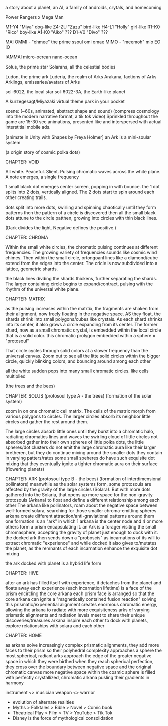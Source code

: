 a story about a planet, an AI, a family of androids, crytals, and homecoming

Power Rangers x Mega Man

M1-Y4 "Miya" dog-like
Z4-ZU "Zazu" bird-like
H4-L1 "Holly" girl-like
R1-K0 "Rico" boy-like
A1-K0 "Aiko" ???
D1-V0 "Divo" ???

MAI
OMMI - "ohmee" the prime ssoul 
omi
omae
MIMO - "meemoh" 
mio
EO
IO 

IAMMAI
micro-ocrean
nano-ocean

Solus, the prime star
Solarans, all the celestial bodies

Ludon, the prime ark
Luderia, the realm of Arks
Arakana, factions of Arks
Arklings, emissaries/avatars of Arks

sol-6022, the local star
sol-6022-3A, the Earth-like planet


A kurzegesagt/Miyazaki virtual theme park in your pocket

scene: (~60s, animated, abstract shape and sound)
(compress cosmology into the modern narrative format, a tik tok video)
Sprinkled throughout the game are 15-30 sec animations, presented like and interspersed with actual interstitial mobile ads.

[animate in Unity with Shapes by Freya Holmer]
an Ark is a mini-soular system


(a origin story of cosmic polka dots)


CHAPTER: VOID

All white. Peaceful. Slient.
Pulsing chromatic waves across the white plane. 
A note emerges, a single frequency 

1 small black dot emerges center screen, popping in with bounce. 
the 1 dot splits into 2 dots, vertically aligned. 
The 2 dots start to spin around each other creating trails.

dots split into more dots, swirling and spinning chaotically until they form patterns
then the pattern of a circle is discovered
then all the small black dots attune to the circle patthen, growing into circles with thin black lines.

(Dark divides the light. Negative defines the positive.)


CHAPTER: CHROMA

Within the small white circles, the chromatic pulsing continues at different frequencies. The growing variety of frequencies sounds like cosmic wind chimes. 
Then within the small circle, ortongoanl lines like a diamond/cube extend from the edges into the center.
The cricle is now subdivided into a lattice, geometric shards. 

the black lines divding the shards thickens, further separating the shards.
The larger containing circle begins to expand/contract, pulsing with the rhythm of the universal white plane.


CHAPTER: MATRIX

as the pulsing increases within the matrtix, the fragments are shaken from their alignment, now freely floating in the negative space.
AS they float, the shards shrink into small polygons/cubes like crystals. 
As each shard shrinks into its center, it also grows a circle expanding from its center. 
The former shard, now as a small chromatic crystal, is embedded within the local circle that is a solid color.
this chromatic prolygon embedded within a sphere = "protosoul"

That circle cycles through solid colors at a slower frequency than the universal canvas. 
Zoom out to see all the litte solid circles within the bigger circle, quickly blinking colors, and bouncing around among each other

all the white sudden pops into many small chromatic circles. like cells multiplied

(the trees and the bees)


CHAPTER: SOLUS
(protosoul type A - the trees)
(formation of the solar system)

zoom in on one chromatic cell matrix.
The cells of the matrix morph from various polygons to circles.
The larger circles absorb its neighbor little circles and gather the rest around them.

The large circles absorb little ones until they burst into a chromatic halo, radiating chromatics lines and waves
the swirling cloud of little circles not absorbed gather into their own spheres of little polka dots, 
the little spheres/dot clusters do not emit the large chromatic aura like their larger bretheren, but they do continue mixing around the smaller dots they contain in varying patters/rates
some small speheres do have such exquisite dot mixing that they eventually ignite a tighter chromatic aura on their surface (flowering planets)


CHAPTER: ARK
(protosoul type B - the bees)
(formation of interdimensional pollinators)
meanwhile as the solar systems form, some protosouls are affected by the gravity of the large circles (Solara). 
But with more dots gathered into the Solaria, that opens up more space for the non-gravity protosouls (Arkana) to float and define a different relationship among each other
The arkana like pollinators, roam about the negative space between well-formed solara, searching for those smaller chroma-emitting spheres
arkana create different attraction/anti-graviational patterns around them
one formation is an "ark" in which 1 arkana is the center node and 4 or more others form a prism encapsulating it.
an Ark is a forager visiting the small chromasphere, accepting the gravity of planet just enough to dock with it.
the docked ark then sends down a "proboscis" as incarnations of its will to extract chromatic "experience"
and while docked it also gives to/mutates the planet, as the remnants of each incarnation enhance the exquisite dot mixing

the ark docked with planet is a hybrid life form


CHAPTER: HIVE

after an ark has filled itself with experience, it detaches from the planet and floats away
each experience (each incarnation lifetime) is a face of the prism encircling the core arkana
each prism face is arranged so that the core arkana can ignite a "magnetically contained fusion reaction"
solving this prismatic/experiential alignment creates enormous chromatic energy, allowing the arkana to radiate with more exquisiteness
arks of varying prismatic alignments and radiation levels meet to share their unique discoveries/treasures
arkana inspire each other to dock with planets, explore relationships with solara and each other


CHAPTER: HOME

as arkana solve increasingly complex prismatic alignments, they add more faces to their prism 
so their polyhedral complexity approaches a sphere
the most spherical, radiant arks approach the edge of the greater negative space in which they were birthed
when they reach spherical perfection, they cross over the boundary between negative space and the original chromatic canvas
more negative space within the cosmic sphere is filled with perfectly crystallized, chromatic arkana pusling their gradients in harmony
 



instrument <> musician
weapon <> warrior

- evolution of alternate realities
- Myths > Folktales > Bible > Novel > Comic book 
- Theatrical Play > Film > TV > YouTube > Tik Tok
- Disney is the force of mythological consolidation

